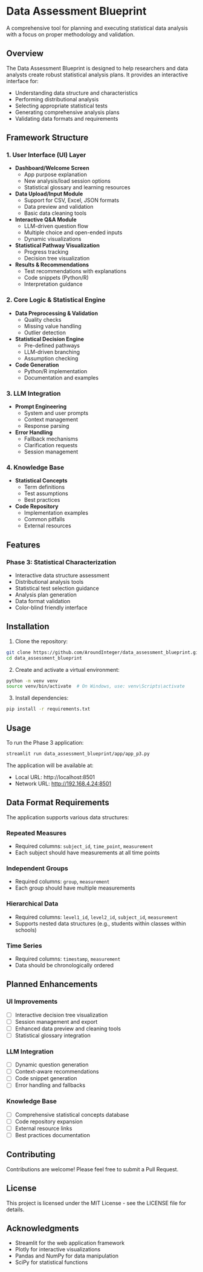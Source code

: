 # Data Assessment Blueprint

A comprehensive tool for planning and executing statistical data analysis with a focus on proper methodology and validation.

## Overview

The Data Assessment Blueprint is designed to help researchers and data analysts create robust statistical analysis plans. It provides an interactive interface for:

- Understanding data structure and characteristics
- Performing distributional analysis
- Selecting appropriate statistical tests
- Generating comprehensive analysis plans
- Validating data formats and requirements

## Framework Structure

### 1. User Interface (UI) Layer
- **Dashboard/Welcome Screen**
  - App purpose explanation
  - New analysis/load session options
  - Statistical glossary and learning resources
- **Data Upload/Input Module**
  - Support for CSV, Excel, JSON formats
  - Data preview and validation
  - Basic data cleaning tools
- **Interactive Q&A Module**
  - LLM-driven question flow
  - Multiple choice and open-ended inputs
  - Dynamic visualizations
- **Statistical Pathway Visualization**
  - Progress tracking
  - Decision tree visualization
- **Results & Recommendations**
  - Test recommendations with explanations
  - Code snippets (Python/R)
  - Interpretation guidance

### 2. Core Logic & Statistical Engine
- **Data Preprocessing & Validation**
  - Quality checks
  - Missing value handling
  - Outlier detection
- **Statistical Decision Engine**
  - Pre-defined pathways
  - LLM-driven branching
  - Assumption checking
- **Code Generation**
  - Python/R implementation
  - Documentation and examples

### 3. LLM Integration
- **Prompt Engineering**
  - System and user prompts
  - Context management
  - Response parsing
- **Error Handling**
  - Fallback mechanisms
  - Clarification requests
  - Session management

### 4. Knowledge Base
- **Statistical Concepts**
  - Term definitions
  - Test assumptions
  - Best practices
- **Code Repository**
  - Implementation examples
  - Common pitfalls
  - External resources

## Features

### Phase 3: Statistical Characterization
- Interactive data structure assessment
- Distributional analysis tools
- Statistical test selection guidance
- Analysis plan generation
- Data format validation
- Color-blind friendly interface

## Installation

1. Clone the repository:
```bash
git clone https://github.com/AroundInteger/data_assessment_blueprint.git
cd data_assessment_blueprint
```

2. Create and activate a virtual environment:
```bash
python -m venv venv
source venv/bin/activate  # On Windows, use: venv\Scripts\activate
```

3. Install dependencies:
```bash
pip install -r requirements.txt
```

## Usage

To run the Phase 3 application:

```bash
streamlit run data_assessment_blueprint/app/app_p3.py
```

The application will be available at:
- Local URL: http://localhost:8501
- Network URL: http://192.168.4.24:8501

## Data Format Requirements

The application supports various data structures:

### Repeated Measures
- Required columns: `subject_id`, `time_point`, `measurement`
- Each subject should have measurements at all time points

### Independent Groups
- Required columns: `group`, `measurement`
- Each group should have multiple measurements

### Hierarchical Data
- Required columns: `level1_id`, `level2_id`, `subject_id`, `measurement`
- Supports nested data structures (e.g., students within classes within schools)

### Time Series
- Required columns: `timestamp`, `measurement`
- Data should be chronologically ordered

## Planned Enhancements

### UI Improvements
- [ ] Interactive decision tree visualization
- [ ] Session management and export
- [ ] Enhanced data preview and cleaning tools
- [ ] Statistical glossary integration

### LLM Integration
- [ ] Dynamic question generation
- [ ] Context-aware recommendations
- [ ] Code snippet generation
- [ ] Error handling and fallbacks

### Knowledge Base
- [ ] Comprehensive statistical concepts database
- [ ] Code repository expansion
- [ ] External resource links
- [ ] Best practices documentation

## Contributing

Contributions are welcome! Please feel free to submit a Pull Request.

## License

This project is licensed under the MIT License - see the LICENSE file for details.

## Acknowledgments

- Streamlit for the web application framework
- Plotly for interactive visualizations
- Pandas and NumPy for data manipulation
- SciPy for statistical functions 